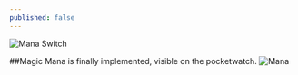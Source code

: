 ```yaml
---
published: false
---
```



![Mana Switch]()
<!--excerpt-->

##Magic
Mana is finally implemented, visible on the pocketwatch.
![Mana]()